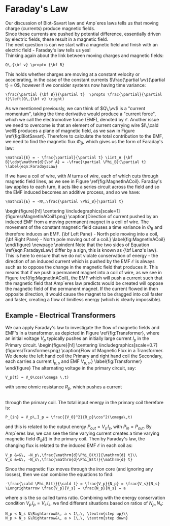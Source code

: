 # Faraday's Law
Our discussion of Biot-Savart law and Amp\`eres laws tells us that moving charge (currents) produce magnetic fields.  
Since these currents are pushed by potential difference, essentially driven by electric fields, these result in a magnetic field.  
The next question is can we start with a magnetic field and finish with an electric field - Faraday's law tells us yes!  
Thinking again about the link between moving charges and magnetic fields:
```{math}
Q\,{\bf v} \propto {\bf B}
```
This holds whether charges are moving at a constant velocity or accelerating, in the case of the constant currents $\frac{\partial \vv}{\partial t} = 0$, 
however if we consider systems now having time variance:
```{math}
\frac{\partial {\bf B}}{\partial t}  \propto \frac{\partial}{\partial t}\left(Q\,{\bf v} \right)
```
As we mentioned previously, we can think of $Q\,\vv$ is a "current momentum", taking the time derivative would produce a "current force", 
which we call the electromotive force (EMF), denoted by $\mathcal{E}$.  Another issue we need to overcome is that an element of current carrying wire 
$I\,\cald \vell$ produces a plane of magnetic field, as we saw in Figure \ref{fig:BiotSavart}.  Therefore to calculate the total contribution to the EMF, 
we need to find the magnetic flux $\Phi_B$, which gives us the form of Faraday's law:
```{math}
\mathcal{E} = - \frac{\partial}{\partial t} \iint_A {\bf B}\cdot\mathrm{d}{\bf A} = -\frac{\partial \Phi_B}{\partial t} \label{eqn:FaradaysLaw}
```
If we have a coil of wire, with $N$ turns of wire, each of which cuts through magnetic field lines, as we see in Figure \ref{fig:MagnetInACoil}. 
Faraday's law applies to each turn, it acts like a series circuit across the field and so the EMF induced becomes an additive process, and so we have:
```{math}
\mathcal{E} = -N\,\frac{\partial \Phi_B}{\partial t}
```
\begin{figure}[h!]
    \centering
    \includegraphics[scale=1]{figures/MagnetInACoil1.png}
    \caption{Direction of current pushed by an induced EMF from a moving permanent magnet in a coil of wire.  The movement of the constant magnetic field causes 
	a time variance in $\Phi_B$ and therefore induces an EMF.   {\bf Left Pane} - North pole moving into a coil, {\bf Right Pane} - North pole moving out of a coil.}
    \label{fig:MagnetInACoil}
\end{figure} \newpage
\noindent Note that the two sides of Equation \ref{eqn:FaradaysLaw} differ by a sign, this is known as {\bf Lenz's law}.  This is here to ensure that we do not 
violate conservation of energy - the direction of an induced current which is pushed by the EMF $\mathcal{E}$ is always such as to oppose the change in the magnetic 
field that produces it.  This means that if we push a permanent magnet into a coil of wire, as we see in Figure \ref{fig:MagnetInACoil}, the EMF which will push a 
current such that the magnetic field that Amp\`eres law predicts would be created will oppose the magnetic field of the permanent magnet.  If the current flowed in 
then opposite direction, it would cause the magnet to be dragged into coil faster and faster, creating a flow of limitless energy (which is clearly impossible).



## Example - Electrical Transformers
We can apply Faraday's law to investigate the flow of magnetic fields and EMF's in a transformer, as depicted in Figure \ref{fig:Transformer}, where an initial 
voltage $V_p$ typically pushes an initially large current $I_p$ in the Primary circuit.
\begin{figure}[h!]
    \centering
    \includegraphics[scale=0.7]{figures/Transformer.png}
    \caption{Flow of Magnetic Flux in a Transformer. We denote the left hand coil the Primary and right hand coil the Secondary, each carries a current $I_{p,s}$ and EMF $V_{p,s}$.}
    \label{fig:Transformer}
\end{figure}
The alternating voltage in the primary circuit, say:
```{math} 
V_p(t) = V_0\cos(\omega \,t)
``` 
with some ohmic resistance $R_p$, which pushes 
a current 
```{math} I_p = \frac{V_p}{R_p} = \frac{V_0}{R_p}\cos(\omega\,t) 
``` 
through the primary coil.  The total input energy in the primary coil therefore is: 
```{math} 
P_{in} = V_p\,I_p = \frac{{V_0}^2}{R_p}\cos^2(\omega\,t)
``` 
and this is related to the output energy $P_{out} = V_s\,I_s$, with $P_{in} = P_{out}$.  By Amp\`eres law, we can see the time varying current creates a 
time varying magnetic field $\Phi_B(t)$ in the primary coil.  Then by Faraday's law, the changing flux is related to the induced EMF $\mathcal{E}$ in each coil as:
```{math}
V_p &=&\, -N_p\,\frac{\mathrm{d}\Phi_B(t)}{\mathrm{d} t}\\
V_s &=&\, -N_s\,\frac{\mathrm{d}\Phi_B(t)}{\mathrm{d} t}
```
Since the magnetic flux moves through the iron core (and ignoring any losses), then we can combine the equations to find:
```{math}
-\frac{\cald \Phi_B(t)}{\cald t} = \frac{V_p}{N_p} = \frac{V_s}{N_s} \Longrightarrow \frac{V_p}{V_s} = \frac{N_p}{N_s} = a
```
where $a$ is the so called turns ratio.  Combining with the energy conservation condition $V_p\,I_p = V_s\,I_s$, we find different situations based on ratios of $N_p,\,N_s$:
```{math}
N_p < N_s &\Rightarrow&\, a < 1\,\, \textrm{step up}\\
N_p > N_s &\Rightarrow&\, a > 1\,\, \textrm{step down}
```


